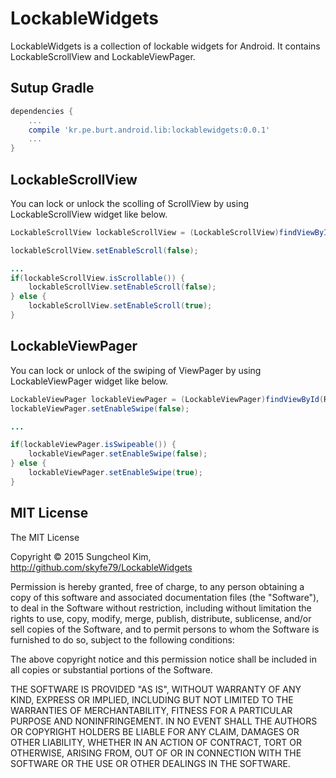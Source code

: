 # LockableWidgets

LockableWidgets is a collection of lockable widgets for Android. It contains LockableScrollView and LockableViewPager.

## Sutup Gradle

```groovy
dependencies {
	...
	compile 'kr.pe.burt.android.lib:lockablewidgets:0.0.1'
	...
}

```

## LockableScrollView

You can lock or unlock the scolling of ScrollView by using LockableScrollView widget like below.

```java
LockableScrollView lockableScrollView = (LockableScrollView)findViewById(R.id.lockableScrollView);

lockableScrollView.setEnableScroll(false);

...
if(lockableScrollView.isScrollable()) {
	lockableScrollView.setEnableScroll(false);
} else {
	lockableScrollView.setEnableScroll(true);
}
```

## LockableViewPager

You can lock or unlock of the swiping of ViewPager by using LockableViewPager widget like below.

```java
LockableViewPager lockableViewPager = (LockableViewPager)findViewById(R.id.lockableViewPager);
lockableViewPager.setEnableSwipe(false);

...

if(lockableViewPager.isSwipeable()) {
	lockableViewPager.setEnableSwipe(false);
} else {
	lockableViewPager.setEnableSwipe(true);
}
```

## MIT License

The MIT License

Copyright © 2015 Sungcheol Kim, http://github.com/skyfe79/LockableWidgets

Permission is hereby granted, free of charge, to any person obtaining a copy
of this software and associated documentation files (the "Software"), to deal
in the Software without restriction, including without limitation the rights
to use, copy, modify, merge, publish, distribute, sublicense, and/or sell
copies of the Software, and to permit persons to whom the Software is
furnished to do so, subject to the following conditions:

The above copyright notice and this permission notice shall be included in
all copies or substantial portions of the Software.

THE SOFTWARE IS PROVIDED "AS IS", WITHOUT WARRANTY OF ANY KIND, EXPRESS OR
IMPLIED, INCLUDING BUT NOT LIMITED TO THE WARRANTIES OF MERCHANTABILITY,
FITNESS FOR A PARTICULAR PURPOSE AND NONINFRINGEMENT. IN NO EVENT SHALL THE
AUTHORS OR COPYRIGHT HOLDERS BE LIABLE FOR ANY CLAIM, DAMAGES OR OTHER
LIABILITY, WHETHER IN AN ACTION OF CONTRACT, TORT OR OTHERWISE, ARISING FROM,
OUT OF OR IN CONNECTION WITH THE SOFTWARE OR THE USE OR OTHER DEALINGS IN
THE SOFTWARE.

